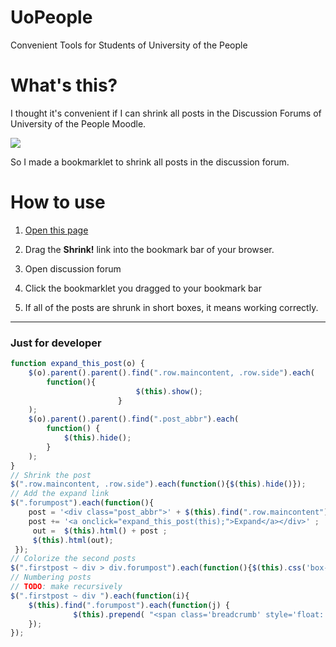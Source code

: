 # UoPeople
Convenient Tools for Students of University of the People

# What's this?
I thought it's convenient if I can shrink all posts in the Discussion Forums of University of the People Moodle.

![](https://kujiy.github.io/uopeople/docs/db.png)

So I made a bookmarklet to shrink all posts in the discussion forum.


# How to use

1. [Open this page](https://kujiy.github.io/uopeople/docs/)

2. Drag the **Shrink!** link into the bookmark bar of your browser.



3. Open discussion forum



4. Click the bookmarklet you dragged to your bookmark bar 



5. If all of the posts are shrunk in short boxes, it means working correctly.



---


### Just for developer

```js
function expand_this_post(o) {
	$(o).parent().parent().find(".row.maincontent, .row.side").each(
		function(){ 
							$(this).show(); 
						} 
	);
	$(o).parent().parent().find(".post_abbr").each(
		function() {
			$(this).hide();
		}
	);
}
// Shrink the post
$(".row.maincontent, .row.side").each(function(){$(this).hide()});
// Add the expand link
$(".forumpost").each(function(){ 
	post = '<div class="post_abbr">' + $(this).find(".row.maincontent").text().slice(0, 70) + '...';
	post += '<a onclick="expand_this_post(this);">Expand</a></div>' ; 
	 out =  $(this).html() + post ;
	 $(this).html(out);
 });
// Colorize the second posts
$(".firstpost ~ div > div.forumpost").each(function(){$(this).css('box-shadow', '-20px 0 0 #76AFB5')});
// Numbering posts
// TODO: make recursively
$(".firstpost ~ div ").each(function(i){
    $(this).find(".forumpost").each(function(j) {
              $(this).prepend( "<span class='breadcrumb' style='float: left;margin-left: -35px;'>" + (i + 1) + '-' + (j + 1) + '. </span>');
    });
});
```






